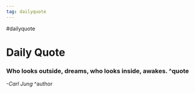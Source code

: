 ```yaml
---
tag: dailyquote
---
```


#dailyquote

# Daily Quote

### Who looks outside, dreams, who looks inside, awakes. ^quote
*-Carl Jung* ^author
